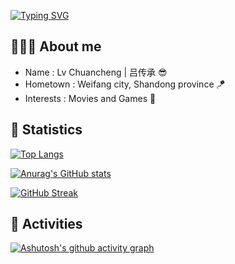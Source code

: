 [![Typing SVG](https://readme-typing-svg.herokuapp.com?font=trajan+pro&pause=1000&color=000000&center=true&vCenter=true&width=435&lines=%23+Stay+Determined+Stay+Focused)](https://git.io/typing-svg)

## 🧑🏻‍💻 About me

-  Name : Lv Chuancheng | 吕传承 😎
-  Hometown : Weifang city, Shandong province 🪁
-  Interests : Movies and Games 👾

## 📖 Statistics

[![Top Langs](https://github-readme-stats.vercel.app/api/top-langs/?username=lvcc2018)](https://github.com/anuraghazra/github-readme-stats)

[![Anurag's GitHub stats](https://github-readme-stats.vercel.app/api?username=lvcc2018&count_private=true&show_icons=true)](https://github.com/anuraghazra/github-readme-stats)

[![GitHub Streak](http://github-readme-streak-stats.herokuapp.com?user=lvcc2018&fire=002FA7&ring=4776EC&sideNums=002FA7&currStreakNum=002FA7&currStreakLabel=002FA7)](https://git.io/streak-stats)

## 🛝 Activities

[![Ashutosh's github activity graph](https://activity-graph.herokuapp.com/graph?username=lvcc2018&theme=minimal)](https://github.com/ashutosh00710/github-readme-activity-graph)
